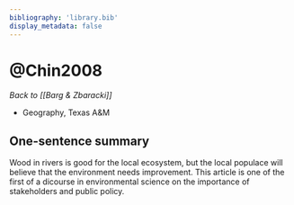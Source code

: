 ```yaml
---
bibliography: 'library.bib'
display_metadata: false
---
```


# @Chin2008

_Back to [[Barg & Zbaracki]]_

* Geography, Texas A&M

## One-sentence summary

Wood in rivers is good for the local ecosystem, but the local populace will believe that the environment needs improvement. This article is one of the first of a dicourse in environmental science on the importance of stakeholders and public policy.